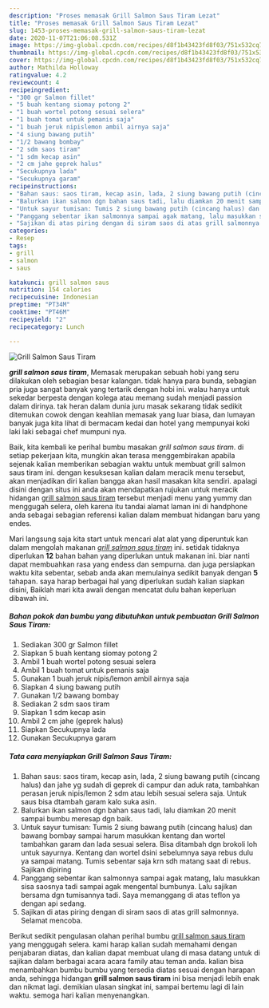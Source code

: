 ```yaml
---
description: "Proses memasak Grill Salmon Saus Tiram Lezat"
title: "Proses memasak Grill Salmon Saus Tiram Lezat"
slug: 1453-proses-memasak-grill-salmon-saus-tiram-lezat
date: 2020-11-07T21:06:08.531Z
image: https://img-global.cpcdn.com/recipes/d8f1b43423fd8f03/751x532cq70/grill-salmon-saus-tiram-foto-resep-utama.jpg
thumbnail: https://img-global.cpcdn.com/recipes/d8f1b43423fd8f03/751x532cq70/grill-salmon-saus-tiram-foto-resep-utama.jpg
cover: https://img-global.cpcdn.com/recipes/d8f1b43423fd8f03/751x532cq70/grill-salmon-saus-tiram-foto-resep-utama.jpg
author: Mathilda Holloway
ratingvalue: 4.2
reviewcount: 4
recipeingredient:
- "300 gr Salmon fillet"
- "5 buah kentang siomay potong 2"
- "1 buah wortel potong sesuai selera"
- "1 buah tomat untuk pemanis saja"
- "1 buah jeruk nipislemon ambil airnya saja"
- "4 siung bawang putih"
- "1/2 bawang bombay"
- "2 sdm saos tiram"
- "1 sdm kecap asin"
- "2 cm jahe geprek halus"
- "Secukupnya lada"
- "Secukupnya garam"
recipeinstructions:
- "Bahan saus: saos tiram, kecap asin, lada, 2 siung bawang putih (cincang halus) dan jahe yg sudah di geprek di campur dan aduk rata, tambahkan perasan jeruk nipis/lemon 2 sdm atau lebih sesuai selera saja. Untuk saus bisa dtambah garam kalo suka asin."
- "Balurkan ikan salmon dgn bahan saus tadi, lalu diamkan 20 menit sampai bumbu meresap dgn baik."
- "Untuk sayur tumisan: Tumis 2 siung bawang putih (cincang halus) dan bawang bombay sampai harum masukkan kentang dan wortel tambahkan garam dan lada sesuai selera. Bisa ditambah dgn brokoli loh untuk sayurnya. Kentang dan wortel dsini sebelumnya saya rebus dulu ya sampai matang. Tumis sebentar saja krn sdh matang saat di rebus. Sajikan dipiring"
- "Panggang sebentar ikan salmonnya sampai agak matang, lalu masukkan sisa saosnya tadi sampai agak mengental bumbunya. Lalu sajikan bersama dgn tumisannya tadi. Saya memanggang di atas teflon ya dengan api sedang."
- "Sajikan di atas piring dengan di siram saos di atas grill salmonnya. Selamat mencoba."
categories:
- Resep
tags:
- grill
- salmon
- saus

katakunci: grill salmon saus 
nutrition: 154 calories
recipecuisine: Indonesian
preptime: "PT34M"
cooktime: "PT46M"
recipeyield: "2"
recipecategory: Lunch

---
```



![Grill Salmon Saus Tiram](https://img-global.cpcdn.com/recipes/d8f1b43423fd8f03/751x532cq70/grill-salmon-saus-tiram-foto-resep-utama.jpg)

<b><i>grill salmon saus tiram</i></b>, Memasak merupakan sebuah hobi yang seru dilakukan oleh sebagian besar kalangan. tidak hanya para bunda, sebagian pria juga sangat banyak yang tertarik dengan hobi ini. walau hanya untuk sekedar berpesta dengan kolega atau memang sudah menjadi passion dalam dirinya. tak heran dalam dunia juru masak sekarang tidak sedikit ditemukan cowok dengan keahlian memasak yang luar biasa, dan lumayan banyak juga kita lihat di bermacam kedai dan hotel yang mempunyai koki laki laki sebagai chef mumpuni nya.



Baik, kita kembali ke perihal bumbu masakan <i>grill salmon saus tiram</i>. di setiap pekerjaan kita, mungkin akan terasa menggembirakan apabila sejenak kalian memberikan sebagian waktu untuk membuat grill salmon saus tiram ini. dengan kesuksesan kalian dalam meracik menu tersebut, akan menjadikan diri kalian bangga akan hasil masakan kita sendiri. apalagi disini dengan situs ini anda akan mendapatkan rujukan untuk meracik hidangan <u>grill salmon saus tiram</u> tersebut menjadi menu yang yummy dan menggugah selera, oleh karena itu tandai alamat laman ini di handphone anda sebagai sebagian referensi kalian dalam membuat hidangan baru yang endes.


Mari langsung saja kita start untuk mencari alat alat yang diperuntuk kan dalam mengolah makanan <u><i>grill salmon saus tiram</i></u> ini. setidak tidaknya diperlukan <b>12</b> bahan bahan yang diperlukan untuk makanan ini. biar nanti dapat membuahkan rasa yang endess dan sempurna. dan juga persiapkan waktu kita sebentar, sebab anda akan memulainya sedikit banyak dengan <b>5</b> tahapan. saya harap berbagai hal yang diperlukan sudah kalian siapkan disini, Baiklah mari kita awali dengan mencatat dulu bahan keperluan dibawah ini.

<!--inarticleads1-->

##### Bahan pokok dan bumbu yang dibutuhkan untuk pembuatan Grill Salmon Saus Tiram:

1. Sediakan 300 gr Salmon fillet
1. Siapkan 5 buah kentang siomay potong 2
1. Ambil 1 buah wortel potong sesuai selera
1. Ambil 1 buah tomat untuk pemanis saja
1. Gunakan 1 buah jeruk nipis/lemon ambil airnya saja
1. Siapkan 4 siung bawang putih
1. Gunakan 1/2 bawang bombay
1. Sediakan 2 sdm saos tiram
1. Siapkan 1 sdm kecap asin
1. Ambil 2 cm jahe (geprek halus)
1. Siapkan Secukupnya lada
1. Gunakan Secukupnya garam




<!--inarticleads2-->

##### Tata cara menyiapkan Grill Salmon Saus Tiram:

1. Bahan saus: saos tiram, kecap asin, lada, 2 siung bawang putih (cincang halus) dan jahe yg sudah di geprek di campur dan aduk rata, tambahkan perasan jeruk nipis/lemon 2 sdm atau lebih sesuai selera saja. Untuk saus bisa dtambah garam kalo suka asin.
1. Balurkan ikan salmon dgn bahan saus tadi, lalu diamkan 20 menit sampai bumbu meresap dgn baik.
1. Untuk sayur tumisan: Tumis 2 siung bawang putih (cincang halus) dan bawang bombay sampai harum masukkan kentang dan wortel tambahkan garam dan lada sesuai selera. Bisa ditambah dgn brokoli loh untuk sayurnya. Kentang dan wortel dsini sebelumnya saya rebus dulu ya sampai matang. Tumis sebentar saja krn sdh matang saat di rebus. Sajikan dipiring
1. Panggang sebentar ikan salmonnya sampai agak matang, lalu masukkan sisa saosnya tadi sampai agak mengental bumbunya. Lalu sajikan bersama dgn tumisannya tadi. Saya memanggang di atas teflon ya dengan api sedang.
1. Sajikan di atas piring dengan di siram saos di atas grill salmonnya. Selamat mencoba.




Berikut sedikit pengulasan olahan perihal bumbu <u>grill salmon saus tiram</u> yang menggugah selera. kami harap kalian sudah memahami dengan penjabaran diatas, dan kalian dapat membuat ulang di masa datang untuk di sajikan dalam berbagai acara acara family atau teman anda. kalian bisa menambahkan bumbu bumbu yang tersedia diatas sesuai dengan harapan anda, sehingga hidangan <b>grill salmon saus tiram</b> ini bisa menjadi lebih enak dan nikmat lagi. demikian ulasan singkat ini, sampai bertemu lagi di lain waktu. semoga hari kalian menyenangkan.
